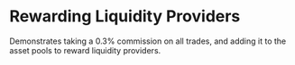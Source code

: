 # Rewarding Liquidity Providers

Demonstrates taking a 0.3% commission on all trades, and adding it to the asset
pools to reward liquidity providers.
